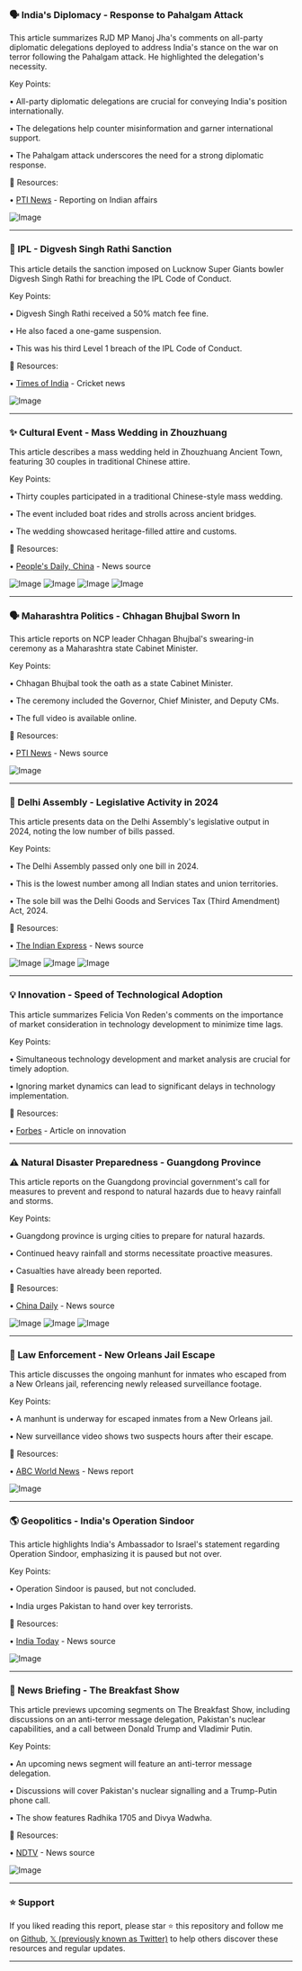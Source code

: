 ### 🗣️ India's Diplomacy - Response to Pahalgam Attack

This article summarizes RJD MP Manoj Jha's comments on all-party diplomatic delegations deployed to address India's stance on the war on terror following the Pahalgam attack.  He highlighted the delegation's necessity.

Key Points:

• All-party diplomatic delegations are crucial for conveying India's position internationally.


• The delegations help counter misinformation and garner international support.


• The Pahalgam attack underscores the need for a strong diplomatic response.


🔗 Resources:

• [PTI News](https://x.com/PTI_News) - Reporting on Indian affairs


![Image](https://pbs.twimg.com/amplify_video_thumb/1924702411173855236/img/_YGqvAsRyYqyXWui.jpg)


---

### 🏏 IPL - Digvesh Singh Rathi Sanction

This article details the sanction imposed on Lucknow Super Giants bowler Digvesh Singh Rathi for breaching the IPL Code of Conduct.

Key Points:

• Digvesh Singh Rathi received a 50% match fee fine.


• He also faced a one-game suspension.


• This was his third Level 1 breach of the IPL Code of Conduct.



🔗 Resources:

• [Times of India](https://x.com/timesofindia) - Cricket news


![Image](https://pbs.twimg.com/media/GrXnCk8bAAIsYxR?format=jpg&name=small)


---

### ✨ Cultural Event - Mass Wedding in Zhouzhuang

This article describes a mass wedding held in Zhouzhuang Ancient Town, featuring 30 couples in traditional Chinese attire.

Key Points:

• Thirty couples participated in a traditional Chinese-style mass wedding.


• The event included boat rides and strolls across ancient bridges.


• The wedding showcased heritage-filled attire and customs.



🔗 Resources:

• [People's Daily, China](https://x.com/PDChina) - News source


![Image](https://pbs.twimg.com/media/GrWpzJSbMAAUQxW?format=png&name=360x360)
![Image](https://pbs.twimg.com/media/GrWp0eTa8AAojCB?format=png&name=360x360)
![Image](https://pbs.twimg.com/media/GrWp1WLaoAAoPsI?format=png&name=360x360)
![Image](https://pbs.twimg.com/media/GrWp2NYbAAkWgFF?format=png&name=360x360)


---

### 🗣️ Maharashtra Politics - Chhagan Bhujbal Sworn In

This article reports on NCP leader Chhagan Bhujbal's swearing-in ceremony as a Maharashtra state Cabinet Minister.

Key Points:

• Chhagan Bhujbal took the oath as a state Cabinet Minister.


• The ceremony included the Governor, Chief Minister, and Deputy CMs.


• The full video is available online.



🔗 Resources:

• [PTI News](https://x.com/PTI_News) - News source


![Image](https://pbs.twimg.com/amplify_video_thumb/1924689207152541697/img/Xy41bSawXsabqLCE.jpg)


---

### 📰 Delhi Assembly - Legislative Activity in 2024

This article presents data on the Delhi Assembly's legislative output in 2024, noting the low number of bills passed.

Key Points:

• The Delhi Assembly passed only one bill in 2024.


• This is the lowest number among all Indian states and union territories.


• The sole bill was the Delhi Goods and Services Tax (Third Amendment) Act, 2024.



🔗 Resources:

• [The Indian Express](https://x.com/IndianExpress) - News source


![Image](https://pbs.twimg.com/media/GrXZ_PrawAAxVXn?format=jpg&name=small)
![Image](https://pbs.twimg.com/media/GrXZ_GRbAAAiOS6?format=jpg&name=small)
![Image](https://pbs.twimg.com/media/GrXZ_GEbcAAnhrT?format=jpg&name=small)


---

### 💡 Innovation - Speed of Technological Adoption

This article summarizes Felicia Von Reden's comments on the importance of market consideration in technology development to minimize time lags.

Key Points:

•  Simultaneous technology development and market analysis are crucial for timely adoption.


• Ignoring market dynamics can lead to significant delays in technology implementation.



🔗 Resources:

• [Forbes](https://forbes.com/sites/pamelajew/2025/04/15/30-under-30-europe-science--healthcare-2025-the-founders-and-scientists-addressing-womens-health-climate-change-and-medical-cures/…) - Article on innovation


---

### ⚠️ Natural Disaster Preparedness - Guangdong Province

This article reports on the Guangdong provincial government's call for measures to prevent and respond to natural hazards due to heavy rainfall and storms.

Key Points:

• Guangdong province is urging cities to prepare for natural hazards.


• Continued heavy rainfall and storms necessitate proactive measures.


• Casualties have already been reported.



🔗 Resources:

• [China Daily](https://x.com/ChinaDaily) - News source


![Image](https://pbs.twimg.com/media/GrXGV7rXYAA4xXf?format=jpg&name=small)
![Image](https://pbs.twimg.com/media/GrXGXiJWAAAt7Zn?format=jpg&name=360x360)
![Image](https://pbs.twimg.com/media/GrXGZWTXgAASUTX?format=jpg&name=360x360)


---

### 🚨 Law Enforcement - New Orleans Jail Escape

This article discusses the ongoing manhunt for inmates who escaped from a New Orleans jail, referencing newly released surveillance footage.

Key Points:

•  A manhunt is underway for escaped inmates from a New Orleans jail.


• New surveillance video shows two suspects hours after their escape.



🔗 Resources:

• [ABC World News](https://abcnews.link/diidiPw) - News report


![Image](https://pbs.twimg.com/media/GrXIeDNW8AAzIUk.jpg)


---

### 🌎 Geopolitics - India's Operation Sindoor

This article highlights India's Ambassador to Israel's statement regarding Operation Sindoor, emphasizing it is paused but not over.

Key Points:

• Operation Sindoor is paused, but not concluded.


•  India urges Pakistan to hand over key terrorists.



🔗 Resources:

• [India Today](https://x.com/IndiaToday) - News source


![Image](https://pbs.twimg.com/media/GrXDiy8aYAAXRNr?format=jpg&name=small)


---

### 📰 News Briefing - The Breakfast Show

This article previews upcoming segments on The Breakfast Show, including discussions on an anti-terror message delegation, Pakistan's nuclear capabilities, and a call between Donald Trump and Vladimir Putin.

Key Points:

•  An upcoming news segment will feature an anti-terror message delegation.


• Discussions will cover Pakistan's nuclear signalling and a Trump-Putin phone call.


• The show features Radhika 1705 and Divya Wadwha.



🔗 Resources:

• [NDTV](https://x.com/ndtv) - News source


![Image](https://pbs.twimg.com/amplify_video_thumb/1924649922634428416/img/RvCNGjDcdTfKAHwL.jpg)


---

### ⭐️ Support

If you liked reading this report, please star ⭐️ this repository and follow me on [Github](https://github.com/Drix10), [𝕏 (previously known as Twitter)](https://x.com/DRIX_10_) to help others discover these resources and regular updates.

---